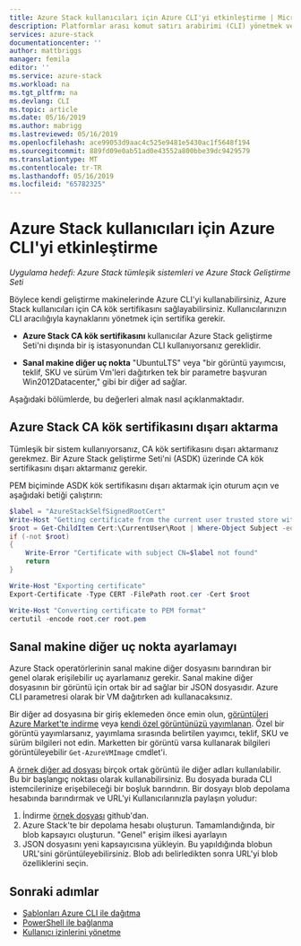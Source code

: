 ```yaml
---
title: Azure Stack kullanıcıları için Azure CLI'yi etkinleştirme | Microsoft Docs
description: Platformlar arası komut satırı arabirimi (CLI) yönetmek ve Azure Stack'te kaynakları dağıtmak için kullanmayı öğrenin
services: azure-stack
documentationcenter: ''
author: mattbriggs
manager: femila
editor: ''
ms.service: azure-stack
ms.workload: na
ms.tgt_pltfrm: na
ms.devlang: CLI
ms.topic: article
ms.date: 05/16/2019
ms.author: mabrigg
ms.lastreviewed: 05/16/2019
ms.openlocfilehash: ace99053d9aac4c525e9481e5430ac1f5648f194
ms.sourcegitcommit: 889fd09e0ab51ad0e43552a800bbe39dc9429579
ms.translationtype: MT
ms.contentlocale: tr-TR
ms.lasthandoff: 05/16/2019
ms.locfileid: "65782325"
---
```

# <a name="enable-azure-cli-for-azure-stack-users"></a>Azure Stack kullanıcıları için Azure CLI'yi etkinleştirme

*Uygulama hedefi: Azure Stack tümleşik sistemleri ve Azure Stack Geliştirme Seti*

Böylece kendi geliştirme makinelerinde Azure CLI'yi kullanabilirsiniz, Azure Stack kullanıcıları için CA kök sertifikasını sağlayabilirsiniz. Kullanıcılarınızın CLI aracılığıyla kaynaklarını yönetmek için sertifika gerekir.

 - **Azure Stack CA kök sertifikasını** kullanıcılar Azure Stack geliştirme Seti'ni dışında bir iş istasyonundan CLI kullanıyorsanız gereklidir.  

 - **Sanal makine diğer uç nokta** "UbuntuLTS" veya "bir görüntü yayımcısı, teklif, SKU ve sürüm Vm'leri dağıtırken tek bir parametre başvuran Win2012Datacenter," gibi bir diğer ad sağlar.  

Aşağıdaki bölümlerde, bu değerleri almak nasıl açıklanmaktadır.

## <a name="export-the-azure-stack-ca-root-certificate"></a>Azure Stack CA kök sertifikasını dışarı aktarma

Tümleşik bir sistem kullanıyorsanız, CA kök sertifikasını dışarı aktarmanız gerekmez. Bir Azure Stack geliştirme Seti'ni (ASDK) üzerinde CA kök sertifikasını dışarı aktarmanız gerekir.

PEM biçiminde ASDK kök sertifikasını dışarı aktarmak için oturum açın ve aşağıdaki betiği çalıştırın:

```powershell
$label = "AzureStackSelfSignedRootCert"
Write-Host "Getting certificate from the current user trusted store with subject CN=$label"
$root = Get-ChildItem Cert:\CurrentUser\Root | Where-Object Subject -eq "CN=$label" | select -First 1
if (-not $root)
{
    Write-Error "Certificate with subject CN=$label not found"
    return
}

Write-Host "Exporting certificate"
Export-Certificate -Type CERT -FilePath root.cer -Cert $root

Write-Host "Converting certificate to PEM format"
certutil -encode root.cer root.pem
```

## <a name="set-up-the-virtual-machine-aliases-endpoint"></a>Sanal makine diğer uç nokta ayarlamayı

Azure Stack operatörlerinin sanal makine diğer dosyasını barındıran bir genel olarak erişilebilir uç ayarlamanız gerekir. Sanal makine diğer dosyasının bir görüntü için ortak bir ad sağlar bir JSON dosyasıdır. Azure CLI parametresi olarak bir VM dağıtırken adı kullanacaksınız.  

Bir diğer ad dosyasına bir giriş eklemeden önce emin olun, [görüntüleri Azure Market'te indirme](azure-stack-download-azure-marketplace-item.md) veya [kendi özel görüntünüzü yayımlanan](azure-stack-add-vm-image.md). Özel bir görüntü yayımlarsanız, yayımlama sırasında belirtilen yayımcı, teklif, SKU ve sürüm bilgileri not edin. Marketten bir görüntü varsa kullanarak bilgileri görüntüleyebilir `Get-AzureVMImage` cmdlet'i.  

A [örnek diğer ad dosyası](https://raw.githubusercontent.com/Azure/azure-rest-api-specs/master/arm-compute/quickstart-templates/aliases.json) birçok ortak görüntü ile diğer adları kullanılabilir. Bu bir başlangıç noktası olarak kullanabilirsiniz. Bu dosyada burada CLI istemcilerinize erişebileceği bir boşluk barındırın. Bir dosyayı blob depolama hesabında barındırmak ve URL'yi Kullanıcılarınızla paylaşın yoludur:

1. İndirme [örnek dosyası](https://raw.githubusercontent.com/Azure/azure-rest-api-specs/master/arm-compute/quickstart-templates/aliases.json) github'dan.
2. Azure Stack'te bir depolama hesabı oluşturun. Tamamlandığında, bir blob kapsayıcı oluşturun. "Genel" erişim ilkesi ayarlayın  
3. JSON dosyasını yeni kapsayıcısına yükleyin. Bu yapıldığında blobun URL'sini görüntüleyebilirsiniz. Blob adı belirledikten sonra URL'yi blob özelliklerini seçin.

## <a name="next-steps"></a>Sonraki adımlar

- [Şablonları Azure CLI ile dağıtma](../user/azure-stack-deploy-template-command-line.md )
- [PowerShell ile bağlanma](azure-stack-powershell-install.md)
- [Kullanıcı izinlerini yönetme](azure-stack-manage-permissions.md)
